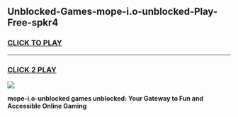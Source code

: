 
## Unblocked-Games-mope-i.o-unblocked-Play-Free-spkr4
<h3>
<a href="https://premium76.site?title=mope-i.o-unblocked&ref=20M">CLICK TO PLAY</a></h3>
<hr>

<h3>
<a href="https://premium76.site?title=mope-i.o-unblocked&ref=20M">CLICK 2 PLAY</a>
  
</h3>

<a href="https://premium76.site?title=mope-i.o-unblocked&ref=19M"><img src="https://clearcache.store/games.png"></a>


**mope-i.o-unblocked games unblocked: Your Gateway to Fun and Accessible Online Gaming**
